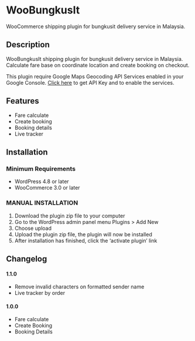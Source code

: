# WooBungkusIt #

WooCommerce shipping plugin for bungkusit delivery service in Malaysia.

## Description ##
WooBungkusIt shipping plugin for bungkusit delivery service in Malaysia. Calculate fare base on coordinate location and create booking on checkout.

This plugin require Google Maps Geocoding API Services enabled in your Google Console. [Click here](https://developers.google.com/maps/documentation/geocoding/get-api-key) to get API Key and to enable the services.

## Features ##

* Fare calculate
* Create booking
* Booking details
* Live tracker

## Installation ##
### Minimum Requirements ###

* WordPress 4.8 or later
* WooCommerce 3.0 or later

### MANUAL INSTALLATION ###

1. Download the plugin zip file to your computer
2. Go to the WordPress admin panel menu Plugins > Add New
3. Choose upload
4. Upload the plugin zip file, the plugin will now be installed
5. After installation has finished, click the ‘activate plugin’ link

## Changelog ##

#### 1.1.0 ####

* Remove invalid characters on formatted sender name
* Live tracker by order

#### 1.0.0 ####

* Fare calculate
* Create Booking
* Booking Details
